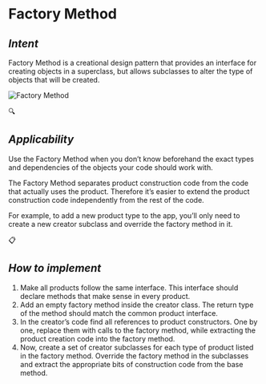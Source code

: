 # Factory Method
## *Intent*
Factory Method is a creational design pattern that provides an interface for creating objects in a superclass, but allows subclasses to alter the type of objects that will be created.

![Factory Method](https://refactoring.guru/images/patterns/diagrams/factory-method/structure.png)

:mag: 
## *Applicability*
Use the Factory Method when you don’t know beforehand the exact types and dependencies of the objects your code should work with.

The Factory Method separates product construction code from the code that actually uses the product. Therefore it’s easier to extend the product construction code independently from the rest of the code.

For example, to add a new product type to the app, you’ll only need to create a new creator subclass and override the factory method in it.

:clipboard: 
## *How to implement*
1. Make all products follow the same interface. This interface should declare methods that make sense in every product.
2. Add an empty factory method inside the creator class. The return type of the method should match the common product interface.
3. In the creator’s code find all references to product constructors. One by one, replace them with calls to the factory method, while extracting the product creation code into the factory method.
4. Now, create a set of creator subclasses for each type of product listed in the factory method. Override the factory method in the subclasses and extract the appropriate bits of construction code from the base method.


